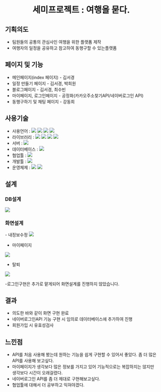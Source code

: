 <h1 align="center"> 세미프로젝트 : 여행을 묻다.</h1>

## 기획의도
<ul>
  <li>팀원들의 공통의 관심사인 여행을 위한 플랫폼 제작</li>
  <li>여행자의 일정을 공유하고 참고하여 동행구할 수 있는플랫폼</li>
</ul>

## 페이지 및 기능
<ul>
  <li>메인페이지(index 페이지) - 김서경</li>
  <li>일정 만들기 페이지 - 김서경, 박희원</li>
  <li>블로그페이지 - 김서경, 최수빈</li>
  <li>마이페이지, 로그인페이지 - 공정화(카카오주소찾기API/네이버로그인 API)</li>
  <li>동행구하기 및 채팅 페이지 - 강동희</li>
</ul>

## 사용기술
<ul>
  <li>
    사용언어 : 
    <img src="https://img.shields.io/badge/Java-007396?style=flat-square&logo=java&logoColor=white"/>
    <img src="https://img.shields.io/badge/javascript-orange?style=flat-square&logo=javascript&logoColor=white"/>
    <img src="https://img.shields.io/badge/CSS3-1572B6?style=flat-square&logo=CSS3&logoColor=white"/>
    <img src="https://img.shields.io/badge/HTML5-E34F26?style=flat-square&logo=HTML5&logoColor=white"/>
  </li>
  <li>
    라이브러리 : 
    <img src="https://img.shields.io/badge/jQuery-0769AD?style=flat-square&logo=jquery&logoColor=white"/> 
    <img src="https://img.shields.io/badge/JSON-black?style=flat-square&logo=json&logoColor=white"/> 
    <img src="https://img.shields.io/badge/GSON-black?style=flat-square&logo=gson&logoColor=white"/>   
    <img src="https://img.shields.io/badge/Bootstrap-7952B3?style=flat-square&logo=Bootstrap&logoColor=white"/>
  </li>
  <li>
    서버 : 
    <img src="https://img.shields.io/badge/Tomcat9.0-yellow?style=flat-square&logo=apachetomcat&logoColor=white"/>
  </li>
  <li>
    데이터베이스 : 
    <img src="https://img.shields.io/badge/Oracle-F80000?style=flat-square&logo=Oracle&logoColor=white"/>
  </li>
  <li>
    협업툴 :
    <img src="https://img.shields.io/badge/Github-black?style=flat-square&logo=github&logoColor=white"/>
  </li>
  <li>
    개발툴 :
    <img src="https://img.shields.io/badge/Eclipse-2C2255?style=flat-square&logo=EclipseIDE&logoColor=white"/>
  </li>
  <li>
    운영체제 :
    <img src="https://img.shields.io/badge/Windows10-black?style=flat-square&logo=windows&logoColor=white"/>
    <img src="https://img.shields.io/badge/Mac-black?style=flat-square&logo=MacOs&logoColor=white"/> 
  </li>
</ul>

## 설계

<h3>DB설계</h3>
<img src="https://user-images.githubusercontent.com/92419990/150302343-b8868150-1ef7-4b37-b44e-df748cb6e4f9.png" />

<h3>화면설계</h3>
- 내정보수정
<img src="https://user-images.githubusercontent.com/92419990/150307194-a69dcce0-6b98-4e1b-b319-4e2544bbe5c1.PNG" />

- 마이페이지
<img src="https://user-images.githubusercontent.com/92419990/150307205-24c1fd15-f194-4091-b190-b1c52c8c765a.PNG" />

- 탈퇴
<img src="https://user-images.githubusercontent.com/92419990/150307219-81f5a2fd-5c09-42ae-aea8-15e71b78530d.PNG" />

-로그인구현은 추가로 맡게되어 화면설계를 진행하지 않았습니다.

## 결과
<ul>
  <li>의도한 바와 같이 화면 구현 완료</li>
  <li>네이버로그인API 기능 구현 시 임의로 데이터베이스에 추가하여 진행</li>
  <li>회원가입 시 유효성검사</li>
</ul>

## 느낀점
- API를 처음 사용해 봤는데 원하는 기능을 쉽게 구현할 수 있어서 좋았다. 좀 더 많은 API를 사용해 보고싶다.
- 마이페이지가 생각보다 많은 정보를 가지고 있어 기능적으로는 복잡하지는 않지만 생각보다 시간이 오래걸렸다.
- 네이버로그인 API를 좀 더 제대로 구현해보고싶다.
- 협업툴에 대해서 더 공부하고 익혀야겠다.

